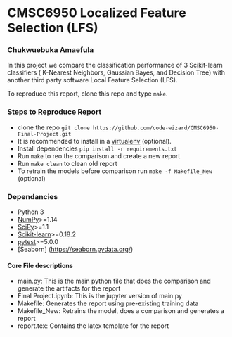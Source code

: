 # CMSC6950 Localized Feature Selection (LFS)
### Chukwuebuka Amaefula

In this project we compare the classification performance of 3 Scikit-learn 
classifiers ( K-Nearest Neighbors, Gaussian Bayes, 
and Decision Tree) with another third party software Local Feature Selection (LFS). 

To reproduce this report, clone this repo and type `make`. 
### Steps to Reproduce Report
 * clone the repo `git clone https://github.com/code-wizard/CMSC6950-Final-Project.git`
 * It is recommended to install in a [virtualenv](https://packaging.python.org/guides/installing-using-pip-and-virtual-environments/) (optional).
 * Install dependencies `pip install -r requirements.txt`
 * Run `make` to reo the comparison and create a new report
 * Run `make clean` to clean old report
 * To retrain the models before comparison run `make -f Makefile_New` (optional)

### Dependancies
* Python 3
* [NumPy](https://numpy.org/)>=1.14
* [SciPy](https://www.scipy.org/)>=1.1
* [Scikit-learn](https://scikit-learn.org/stable/index.html)>=0.18.2
* [pytest](https://docs.pytest.org/en/latest/)>=5.0.0
* [Seaborn] (https://seaborn.pydata.org/)

#### Core File descriptions
* main.py: This is the main python file that does the comparison and generate the artifacts for the report
* Final Project.ipynb: This is the jupyter version of main.py
* Makefile: Generates the report using pre-existing training data
* Makefile_New: Retrains the model, does a comparison and generates a report
* report.tex: Contains the latex template for the report
